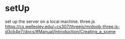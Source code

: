 # setUp
set up the server on a local machine. three.js 
https://cs.wellesley.edu/~cs307/threejs/mrdoob-three.js-d3cb4e7/docs/#Manual/Introduction/Creating_a_scene
